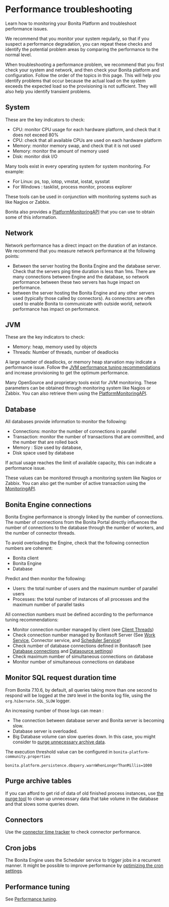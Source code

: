 # Performance troubleshooting

Learn how to monitoring your Bonita Platform and troubleshoot performance issues.


We recommend that you monitor your system regularly, so that if you suspect a performance degradation, you can repeat these checks and identify the potential problem areas by comparing the performance to the normal level. 

When troubleshooting a performance problem, we recommend that you first check your system and network, and then check your Bonita platform and configuration. Follow the order of the topics in this page. 
This will help you identify problems that occur because the actual load on the system exceeds the expected load so the provisioning is not sufficient. They will also help you identify transient problems.

## System

These are the key indicators to check:

* CPU: monitor CPU usage for each hardware platform, and check that it does not exceed 80%
* CPU: check that all available CPUs are used on each hardware platform
* Memory: monitor memory swap, and check that it is not used
* Memory: monitor the amount of memory used
* Disk: monitor disk I/O

Many tools exist in every operating system for system monitoring. For example:

* For Linux: ps, top, iotop, vmstat, iostat, sysstat
* For Windows : tasklist, process monitor, process explorer

These tools can be used in conjunction with monitoring systems such as like Nagios or Zabbix.

Bonita also provides a [PlatformMonitoringAPI](http://documentation.bonitasoft.com/javadoc/api/${varVersion}/index.html) that you can use to obtain some of this information. 

## Network

Network performance has a direct impact on the duration of an instance. We recommend that you measure network performance at the following points: 

* Between the server hosting the Bonita Engine and the database server. Check that the servers ping time duration is less than 1ms. There are many connections between Engine and the database, so network performance between these two servers has huge impact on performance. 
* between the server hosting the Bonita Engine and any other servers used (typically those called by connectors). As connectors are often used to enable Bonita to communicate with outside world, network performance has impact on performance.

## JVM

These are the key indicators to check:

* Memory: heap, memory used by objects
* Threads: Number of threads, number of deadlocks

A large number of deadlocks, or memory heap starvation may indicate a performance issue.
Follow the [JVM performance tuning recommendations](performance-tuning.md) and increase provisioning to get the optimum performance.

Many OpenSource and proprietary tools exist for JVM monitoring. 
These parameters can be obtained through monitoring system like Nagios or Zabbix. You can also retrieve them using the [PlatformMonitoringAPI](http://documentation.bonitasoft.com/javadoc/api/${varVersion}/index.html).

## Database

All databases provide information to monitor the following:

* Connections: monitor the number of connections in parallel
* Transaction: monitor the number of transactions that are committed, and the number that are rolled back
* Memory : Size used by database,
* Disk space used by database

If actual usage reaches the limit of available capacity, this can indicate a performance issue.

These values can be monitored through a monitoring system like Nagios or Zabbix. 
You can also get the number of active transaction using the [MonitoringAPI](http://documentation.bonitasoft.com/javadoc/api/${varVersion}/index.html).

## Bonita Engine connections

Bonita Engine performance is strongly linked by the number of connections. The number of connections from the Bonita Portal directly influences the number of connections to the database through the number of workers, and the number of connector threads.

To avoid overloading the Engine, check that the following connection numbers are coherent:

* Bonita client
* Bonita Engine
* Database

Predict and then monitor the following:

* Users: the total number of users and the maximum number of parallel users
* Processes: the total number of instances of all processes and the maximum number of parallel tasks

All connection numbers must be defined according to the performance tuning recommendations:

* Monitor connection number managed by client (see [Client Threads](performance-tuning.md))
* Check connection number managed by Bonitasoft Server (See [Work Service](performance-tuning.md), Connector service, and [Scheduler Service](performance-tuning.md))
* Check number of database connections defined in Bonitasoft (see [Database connections](performance-tuning.md) and [Datasource settings](performance-tuning.md))
* Check maximum number of simultaneous connections on database
* Monitor number of simultaneous connections on database

## Monitor SQL request duration time

From Bonita 7.10.6, by default, all queries taking more than one second to respond will be logged at the `INFO` level
in the bonita log file, using the `org.hibernate.SQL_SLOW` logger. 

An increasing number of those logs can mean :
* The connection between database server and Bonita server is becoming slow.
* Database server is overloaded.
* Big Database volume can slow queries down. In this case, you might consider to [purge unnecessary archive data](https://github.com/bonitasoft/bonita-purge-tool/releases).

The execution threshold value can be configured in `bonita-platform-community.properties`
```
bonita.platform.persistence.dbquery.warnWhenLongerThanMillis=1000
```

## Purge archive tables

If you can afford to get rid of data of old finished process instances, use [the purge tool](purge-tool.md) to clean up unnecessary data
that take volume in the database and that slows some queries down.

## Connectors

Use the [connector time tracker](performance-tuning.md) to check connector performance. 

## Cron jobs

The Bonita Engine uses the Scheduler service to trigger jobs in a recurrent manner. It might be possible to improve performance by [optimizing the cron settings](performance-tuning.md).

## Performance tuning

See [Performance tuning](performance-tuning.md).

